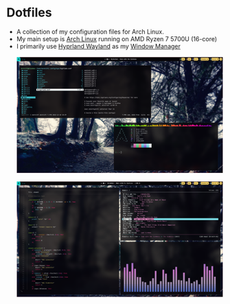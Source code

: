 # Dotfiles
- A collection of my configuration files for Arch Linux.
- My main setup is [Arch Linux](https://wiki.archlinux.org/title/Arch_Linux) running on AMD Ryzen 7 5700U (16-core)
- I primarily use [Hyprland Wayland](https://github.com/hyprwm/Hyprland) as my [Window Manager](https://wiki.archlinux.org/title/window_manager)
<br></br>
![Hyprland](screenshot/hyprland.png "hyprland")
<br></br>
![Hyprland-1](screenshot/hyprland1.png "hyprland")
